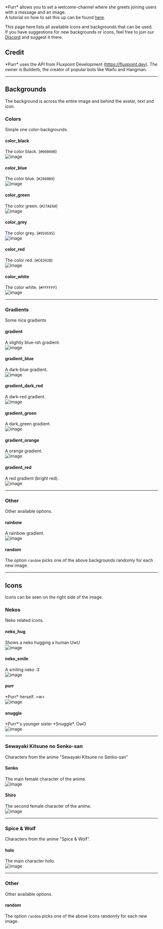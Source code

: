 \*Purr* allows you to set a welcome-channel where she greets joining users with a message and an image.  
A tutorial on how to set this up can be found [here](/bot/welcome-channel).

This page here lists all available icons and backgrounds that can be used.  
If you have suggestions for new backgrounds or icons, feel free to join our [Discord](https://purrbot.site/discord) and suggest it there.

## Credit
\*Purr* uses the API from Fluxpoint Development (https://fluxpoint.dev). The owner is Builderb, the creator of popular bots like Waifu and Hangman.

----
## Backgrounds
The background is across the entire image and behind the avatar, text and icon.

### Colors
Simple one color-backgrounds.

#### color_black
The color black. (`#000000`)  
![image](https://purrbot.site/img/sfw/background/img/color_black.png)

#### color_blue
The color blue. (`#2980B9`)  
![image](https://purrbot.site/img/sfw/background/img/color_blue.png)

#### color_green
The color green. (`#27AE60`)  
![image](https://purrbot.site/img/sfw/background/img/color_green.png)

#### color_grey
The color grey. (`#959595`)  
![image](https://purrbot.site/img/sfw/background/img/color_grey.png)

#### color_red
The color red. (`#C0392B`)  
![image](https://purrbot.site/img/sfw/background/img/color_red.png)

#### color_white
The color white. (`#FFFFFF`)  
![image](https://purrbot.site/img/sfw/background/img/color_white.png)

----
### Gradients
Some nice gradients

#### gradient
A slightly blue-ish gradient.  
![image](https://purrbot.site/img/sfw/background/img/gradient.png)

#### gradient_blue
A dark-blue gradient.  
![image](https://purrbot.site/img/sfw/background/img/gradient_blue.png)

#### gradient_dark_red
A dark-red gradient.  
![image](https://purrbot.site/img/sfw/background/img/gradient_dark_red.png)

#### gradient_green
A dark_green gradient.  
![image](https://purrbot.site/img/sfw/background/img/gradient_green.png)

#### gradient_orange
A orange gradient.  
![image](https://purrbot.site/img/sfw/background/img/gradient_orange.png)

#### gradient_red
A red gradient (bright red).  
![image](https://purrbot.site/img/sfw/background/img/gradient_red.png)

----
### Other
Other available options.

#### rainbow
A rainbow gradient.  
![image](https://purrbot.site/img/sfw/background/img/rainbow.png)

#### random
The option `random` picks one of the above backgrounds randomly for each new image.

----
## Icons
Icons can be seen on the right side of the image.

### Nekos
Neko related icons.

#### neko_hug
Shows a neko hugging a human UwU  
![image](https://purrbot.site/img/sfw/icon/img/neko_hug.png)

#### neko_smile
A smiling neko :3  
![image](https://purrbot.site/img/sfw/icon/img/neko_smile.png)

#### purr
\*Purr\* herself. >w<  
![image](https://purrbot.site/img/sfw/icon/img/purr.png)

#### snuggle
\*Purr\*'s younger sister \*Snuggle\*. OwO  
![image](https://purrbot.site/img/sfw/icon/img/snuggle.png)

----
### Sewayaki Kitsune no Senko-san
Characters from the anime "Sewayaki Kitsune no Senko-san"

#### Senko
The main female character of the anime.  
![image](https://purrbot.site/img/sfw/icon/img/senko.png)

#### Shiro
The second female character of the anime.  
![image](https://purrbot.site/img/sfw/icon/img/shiro.png)

----
### Spice & Wolf
Characters from the anime "Spice & Wolf".

#### holo
The main character holo.  
![image](https://purrbot.site/img/sfw/icon/img/holo.png)

----
### Other
Other available options.

#### random
The option `random` picks one of the above icons randomly for each new image.

